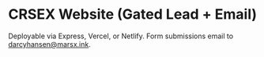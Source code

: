 # CRSEX Website (Gated Lead + Email)
Deployable via Express, Vercel, or Netlify. Form submissions email to darcyhansen@marsx.ink.
